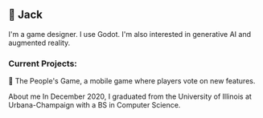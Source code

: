 ##  👨 Jack
I'm a game designer. I use Godot. I'm also interested in generative AI and augmented reality.

### Current Projects:

🐔 The People's Game, a mobile game where players vote on new features.

About me
In December 2020, I graduated from the University of Illinois at Urbana-Champaign with a BS in Computer Science. 


